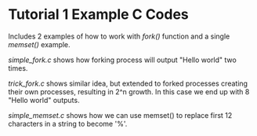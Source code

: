 # Tutorial 1 Example C Codes

Includes 2 examples of how to work with *fork()* function and a single *memset()* example.

*simple_fork.c* shows how forking process will output "Hello world" two times.

*trick_fork.c* shows similar idea, but extended to forked processes creating their own processes, resulting in 2^n growth.
In this case we end up with 8 "Hello world" outputs.

*simple_memset.c* shows how we can use memset() to replace first 12 characters in a string to become '%'.
